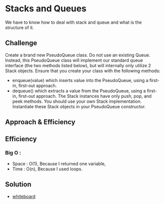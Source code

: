 # Stacks and Queues
We have to know how to deal with stack and queue and what is the structure of it.
## Challenge
Create a brand new PseudoQueue class. Do not use an existing Queue. Instead, this PseudoQueue class will implement our standard queue interface (the two methods listed below), but will internally only utilize 2 Stack objects. Ensure that you create your class with the following methods:
- enqueue(value) which inserts value into the PseudoQueue, using a first-in, first-out approach.
- dequeue() which extracts a value from the PseudoQueue, using a first-in, first-out approach.
The Stack instances have only push, pop, and peek methods. You should use your own Stack implementation. Instantiate these Stack objects in your PseudoQueue constructor.

## Approach & Efficiency
## Efficiency
### Big O :
- Space : O(1), Because I returned one variable,
- Time : O(n), Because I used loops.

## Solution
- [whiteboard](../assets/queue-with-stacks.jpg)